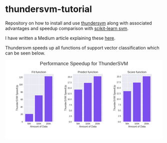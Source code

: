 # thundersvm-tutorial

Repository on how to install and use [thundersvm](https://github.com/Xtra-Computing/thundersvm) along with associated advantages and speedup comparison with [scikit-learn svm](https://scikit-learn.org/stable/modules/generated/sklearn.svm.SVC.html). 

I have written a Medium article explaining these [here](https://medium.com/@sifat.abdullah577/how-to-install-and-run-thundersvm-in-google-colab-de1fe49eef85).

Thundersvm speeds up all functions of support vector classification which can be seen below.

![Speedup Comparison for thundersvm](https://github.com/SifatMd/thundersvm-tutorial/blob/master/SpeedUp_Comparison.png)
